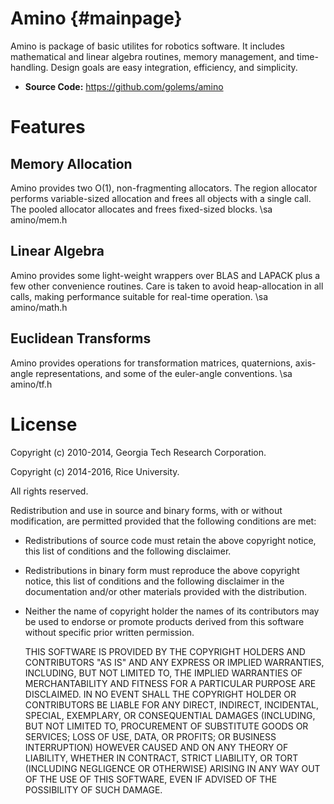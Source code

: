 Amino {#mainpage}
=================

Amino is package of basic utilites for robotics software.  It
includes mathematical and linear algebra routines, memory
management, and time-handling.  Design goals are easy integration,
efficiency, and simplicity.

- **Source Code:** https://github.com/golems/amino

Features
========

Memory Allocation
-----------------

Amino provides two O(1), non-fragmenting allocators.  The region
allocator performs variable-sized allocation and frees all objects
with a single call.  The pooled allocator allocates and frees
fixed-sized blocks. \sa amino/mem.h

Linear Algebra
--------------

Amino provides some light-weight wrappers over BLAS and LAPACK plus
a few other convenience routines.  Care is taken to avoid
heap-allocation in all calls, making performance suitable for
real-time operation.  \sa amino/math.h

Euclidean Transforms
--------------------

Amino provides operations for transformation matrices, quaternions,
axis-angle representations, and some of the euler-angle
conventions. \sa amino/tf.h

License
=======

Copyright (c) 2010-2014, Georgia Tech Research Corporation.

Copyright (c) 2014-2016, Rice University.

All rights reserved.

Redistribution and use in source and binary forms, with or
without modification, are permitted provided that the following
conditions are met:

- Redistributions of source code must retain the above copyright
  notice, this list of conditions and the following disclaimer.

- Redistributions in binary form must reproduce the above copyright
  notice, this list of conditions and the following disclaimer in the
  documentation and/or other materials provided with the distribution.

- Neither the name of copyright holder the names of its contributors
  may be used to endorse or promote products derived from this
  software without specific prior written permission.

  THIS SOFTWARE IS PROVIDED BY THE COPYRIGHT HOLDERS AND
  CONTRIBUTORS "AS IS" AND ANY EXPRESS OR IMPLIED WARRANTIES,
  INCLUDING, BUT NOT LIMITED TO, THE IMPLIED WARRANTIES OF
  MERCHANTABILITY AND FITNESS FOR A PARTICULAR PURPOSE ARE
  DISCLAIMED. IN NO EVENT SHALL THE COPYRIGHT HOLDER OR
  CONTRIBUTORS BE LIABLE FOR ANY DIRECT, INDIRECT, INCIDENTAL,
  SPECIAL, EXEMPLARY, OR CONSEQUENTIAL DAMAGES (INCLUDING, BUT NOT
  LIMITED TO, PROCUREMENT OF SUBSTITUTE GOODS OR SERVICES; LOSS OF
  USE, DATA, OR PROFITS; OR BUSINESS INTERRUPTION) HOWEVER CAUSED
  AND ON ANY THEORY OF LIABILITY, WHETHER IN CONTRACT, STRICT
  LIABILITY, OR TORT (INCLUDING NEGLIGENCE OR OTHERWISE) ARISING IN
  ANY WAY OUT OF THE USE OF THIS SOFTWARE, EVEN IF ADVISED OF THE
  POSSIBILITY OF SUCH DAMAGE.
